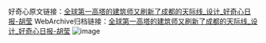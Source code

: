 好奇心原文链接：[全球第一高塔的建筑师又刷新了成都的天际线_设计_好奇心日报-胡莹](https://www.qdaily.com/articles/3764.html)
WebArchive归档链接：[全球第一高塔的建筑师又刷新了成都的天际线_设计_好奇心日报-胡莹](http://web.archive.org/web/20190623152902/https://www.qdaily.com/articles/3764.html)
![image](http://ww3.sinaimg.cn/large/007d5XDply1g3vd8itzfsj30u05ddkjl)
